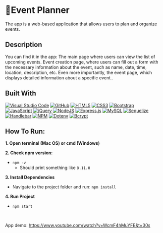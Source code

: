<h1> 📎Event Planner</h1>

<p>The app is a web-based application that allows users to plan and organize events.</p>

## Description

<p>You can find it in the app: The main page where users can view the list of upcoming events.
Event creation page, where users can fill out a form with the necessary information about the event, such as name, date, time, location, description, etc.
Even more importantly, the event page, which displays detailed information about a specific event..</p>

## Built With
[![Visual Studio Code](https://img.shields.io/badge/Visual%20Studio%20Code-0078d7.svg?style=for-the-badge&logo=visual-studio-code&logoColor=white)](https://code.visualstudio.com/)
[![GitHub](https://img.shields.io/badge/GitHub-100000?style=for-the-badge&logo=github&logoColor=white)](https://github.com/)
[![HTML5](https://img.shields.io/badge/html5-%23E34F26.svg?style=for-the-badge&logo=html5&logoColor=white)](https://developer.mozilla.org/en-US/docs/Web/HTML)
[![CSS3](https://img.shields.io/badge/CSS3-1572B6?style=for-the-badge&logo=css3&logoColor=white)](https://developer.mozilla.org/en-US/docs/Web/CSS)
[![Bootstrap](https://img.shields.io/badge/Bootstrap-563D7C?style=for-the-badge&logo=bootstrap&logoColor=white)](https://getbootstrap.com/)
[![JavaScript](https://img.shields.io/badge/javascript-%23323330.svg?style=for-the-badge&logo=javascript&logoColor=%23F7DF1E)](https://developer.mozilla.org/en-US/docs/Web/JavaScript)
[![jQuery](https://img.shields.io/badge/jquery-%230769AD.svg?style=for-the-badge&logo=jquery&logoColor=white)](https://jquery.com/)
[![NodeJS](https://img.shields.io/badge/node.js-6DA55F?style=for-the-badge&logo=node.js&logoColor=white)](https://nodejs.org/en)
[![Express.js](https://img.shields.io/badge/express.js-%23404d59.svg?style=for-the-badge&logo=express&logoColor=%2361DAFB)](https://expressjs.com/)
[![MySQL](https://img.shields.io/badge/mysql-%2300f.svg?style=for-the-badge&logo=mysql&logoColor=white)](https://www.mysql.com/)
[![Sequelize](https://img.shields.io/badge/Sequelize-52B0E7?style=for-the-badge&logo=Sequelize&logoColor=white)](https://sequelize.org/)
[![Handlebar](https://img.shields.io/badge/Handlebars%20js-f0772b?style=for-the-badge&logo=handlebarsdotjs&logoColor=black)](https://handlebarsjs.com/)
[![NPM](https://img.shields.io/badge/NPM-%23CB3837.svg?style=for-the-badge&logo=npm&logoColor=white)](https://www.npmjs.com/)
[![Dotenv](https://img.shields.io/badge/Dotenv-000?style=for-the-badge&logo=javascript&logoColor=white)](https://www.npmjs.com/package/dotenv)
[![Bcrypt](https://img.shields.io/badge/Bcrypt-338?style=for-the-badge&logo=javascript&logoColor=white)](https://www.npmjs.com/package/bcrypt)

## How To Run:
**1. Open terminal (Mac OS) or cmd (Windows)**  

**2. Check npm version:**
* `npm -v`
  - Should print something like `8.11.0`

**3. Install Dependencies**
* Navigate to the project folder and run: `npm install`

**4. Run Project**
* `npm start`
 <br>

App demo: https://www.youtube.com/watch?v=WcmF4hMuYFE&t=30s